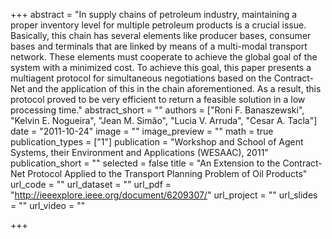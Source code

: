 +++
abstract = "In supply chains of petroleum industry, maintaining a proper inventory level for multiple petroleum products is a crucial issue. Basically, this chain has several elements like producer bases, consumer bases and terminals that are linked by means of a multi-modal transport network. These elements must cooperate to achieve the global goal of the system with a minimized cost. To achieve this goal, this paper presents a multiagent protocol for simultaneous negotiations based on the Contract-Net and the application of this in the chain aforementioned. As a result, this protocol proved to be very efficient to return a feasible solution in a low processing time."
abstract_short = ""
authors = ["Roni F. Banaszewski", "Kelvin E. Nogueira", "Jean M. Simão", "Lucia V. Arruda", "Cesar A. Tacla"]
date = "2011-10-24"
image = ""
image_preview = ""
math = true
publication_types = ["1"]
publication = "Workshop and School of Agent Systems, their Environment and Applications (WESAAC), 2011"
publication_short = ""
selected = false
title = "An Extension to the Contract-Net Protocol Applied to the Transport Planning Problem of Oil Products"
url_code = ""
url_dataset = ""
url_pdf = "http://ieeexplore.ieee.org/document/6209307/"
url_project = ""
url_slides = ""
url_video = ""

+++
